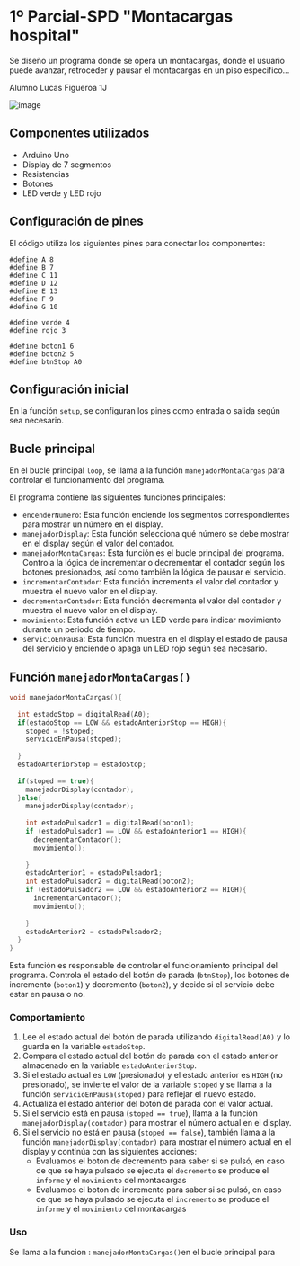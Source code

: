 # 1º Parcial-SPD "Montacargas hospital"

Se diseño un programa donde se opera un montacargas, donde el usuario puede avanzar, retroceder y pausar el
montacargas en un piso especifico...

Alumno Lucas Figueroa 1J

![image](https://github.com/lucas22-f/1Parcial-SPD/assets/71677198/1f2cd3a5-ae96-4245-b78c-507c40312516)

## Componentes utilizados

- Arduino Uno
- Display de 7 segmentos
- Resistencias
- Botones
- LED verde y LED rojo

## Configuración de pines

El código utiliza los siguientes pines para conectar los componentes:

```
#define A 8
#define B 7
#define C 11
#define D 12
#define E 13
#define F 9
#define G 10

#define verde 4
#define rojo 3

#define boton1 6
#define boton2 5
#define btnStop A0
```
## Configuración inicial

En la función `setup`, se configuran los pines como entrada o salida según sea necesario.

## Bucle principal

En el bucle principal `loop`, se llama a la función `manejadorMontaCargas` para controlar el funcionamiento del programa.


El programa contiene las siguientes funciones principales:

- `encenderNumero`: Esta función enciende los segmentos correspondientes para mostrar un número en el display.
- `manejadorDisplay`: Esta función selecciona qué número se debe mostrar en el display según el valor del contador.
- `manejadorMontaCargas`: Esta función es el bucle principal del programa. Controla la lógica de incrementar o decrementar el contador según los botones presionados, así como también la lógica de pausar el servicio.
- `incrementarContador`: Esta función incrementa el valor del contador y muestra el nuevo valor en el display.
- `decrementarContador`: Esta función decrementa el valor del contador y muestra el nuevo valor en el display.
- `movimiento`: Esta función activa un LED verde para indicar movimiento durante un periodo de tiempo.
- `servicioEnPausa`: Esta función muestra en el display el estado de pausa del servicio y enciende o apaga un LED rojo según sea necesario.


## Función `manejadorMontaCargas()`
```cpp
void manejadorMontaCargas(){
  
  int estadoStop = digitalRead(A0);
  if(estadoStop == LOW && estadoAnteriorStop == HIGH){
  	stoped = !stoped;
    servicioEnPausa(stoped);
  
  }
  estadoAnteriorStop = estadoStop;
  
  if(stoped == true){
    manejadorDisplay(contador);
  }else{
  	manejadorDisplay(contador);
   
    int estadoPulsador1 = digitalRead(boton1);
    if (estadoPulsador1 == LOW && estadoAnterior1 == HIGH){
      decrementarContador();
      movimiento();
     
    }
    estadoAnterior1 = estadoPulsador1;
    int estadoPulsador2 = digitalRead(boton2);
    if (estadoPulsador2 == LOW && estadoAnterior2 == HIGH){
      incrementarContador();
      movimiento();
      
    }
    estadoAnterior2 = estadoPulsador2;
  }
}
```

Esta función es responsable de controlar el funcionamiento principal del programa. Controla el estado del botón de parada (`btnStop`), los botones de incremento (`boton1`) y decremento (`boton2`), y decide si el servicio debe estar en pausa o no.

### Comportamiento

1. Lee el estado actual del botón de parada utilizando `digitalRead(A0)` y lo guarda en la variable `estadoStop`.
2. Compara el estado actual del botón de parada con el estado anterior almacenado en la variable `estadoAnteriorStop`.
3. Si el estado actual es `LOW` (presionado) y el estado anterior es `HIGH` (no presionado), se invierte el valor de la variable `stoped` y se llama a la función `servicioEnPausa(stoped)` para reflejar el nuevo estado.
4. Actualiza el estado anterior del botón de parada con el valor actual.
5. Si el servicio está en pausa (`stoped == true`), llama a la función `manejadorDisplay(contador)` para mostrar el número actual en el display.
6. Si el servicio no está en pausa (`stoped == false`), también llama a la función `manejadorDisplay(contador)` para mostrar el número actual en el display y continúa con las siguientes acciones:
   - Evaluamos el boton de decremento para saber si se pulsó, en caso de que se haya pulsado se ejecuta el `decremento` se produce el `informe` y el `movimiento` del montacargas
   - Evaluamos el boton de incremento para saber si se pulsó, en caso de que se haya pulsado se ejecuta el `incremento` se produce el `informe` y el `movimiento` del montacargas

### Uso

Se llama a la funcion : `manejadorMontaCargas()`en el bucle principal para 
